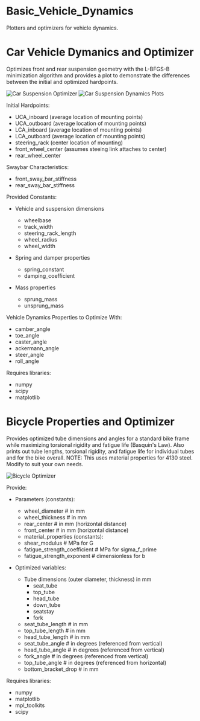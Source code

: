 # Basic_Vehicle_Dynamics
Plotters and optimizers for vehicle dynamics.

# Car Vehicle Dymanics and Optimizer
Optimizes front and rear suspension geometry with the L-BFGS-B minimization algorithm and provides a plot to demonstrate the differences between the initial and optimized hardpoints.

![Car Suspension Optimizer](https://github.com/ryan-aday/Basic_Vehicle_Dynamics/assets/33794562/42594bb2-d264-48d5-bf0c-4a2228561598)
![Car Suspension Dynamics Plots](https://github.com/ryan-aday/Basic_Vehicle_Dynamics/assets/33794562/69d65ea6-3675-4de4-8a9c-9b440401fcb8)

Initial Hardpoints:
 - UCA_inboard (average location of mounting points)
 - UCA_outboard (average location of mounting points)
 - LCA_inboard  (average location of mounting points)
 - LCA_outboard (average location of mounting points)
 - steering_rack (center location of mounting)
 - front_wheel_center (assumes steeing link attaches to center)
 - rear_wheel_center

Swaybar Characteristics: 
 - front_sway_bar_stiffness
 - rear_sway_bar_stiffness

Provided Constants:
 - Vehicle and suspension dimensions
   - wheelbase
   - track_width
   - steering_rack_length
   - wheel_radius
   - wheel_width

 - Spring and damper properties
   - spring_constant
   - damping_coefficient

 - Mass properties
   - sprung_mass
   - unsprung_mass

Vehicle Dynamics Properties to Optimize With:
 - camber_angle
 - toe_angle
 - caster_angle
 - ackermann_angle
 - steer_angle
 - roll_angle

Requires libraries:
 - numpy
 - scipy
 - matplotlib

# Bicycle Properties and Optimizer
Provides optimized tube dimensions and angles for a standard bike frame while maximizing torsional rigidity and fatigue life (Basquin's Law). 
Also prints out tube lengths, torsional rigidity, and fatigue life for individual tubes and for the bike overall.
NOTE: This uses material properties for 4130 steel. Modify to suit your own needs.

![Bicycle Optimizer](https://github.com/ryan-aday/Basic_Vehicle_Dynamics/assets/33794562/aea4d195-83c8-4a1b-b332-747857bbbcc8)

Provide:
 - Parameters (constants):
   - wheel_diameter # in mm
   - wheel_thickness  # in mm
   - rear_center  # in mm (horizontal distance)
   - front_center # in mm (horizontal distance)
   - material_properties (constants):
    - shear_modulus # MPa for G
    - fatigue_strength_coefficient # MPa for sigma_f_prime
    - fatigue_strength_exponent # dimensionless for b

 - Optimized variables:
   - Tube dimensions (outer diameter, thickness) in mm
     - seat_tube
     - top_tube
     - head_tube
     - down_tube
     - seatstay
     - fork
   - seat_tube_length # in mm
   - top_tube_length # in mm
   - head_tube_length # in mm
   - seat_tube_angle # in degrees (referenced from vertical)
   - head_tube_angle  # in degrees (referenced from vertical)
   - fork_angle # in degrees (referenced from vertical)
   - top_tube_angle  # in degrees (referenced from horizontal)
   - bottom_bracket_drop  # in mm
    
Requires libraries:
 - numpy
 - matplotlib
 - mpl_toolkits
 - scipy

